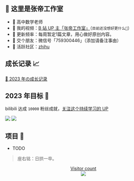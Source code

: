 ## 👋 这里是张帝工作室

- :apple: 高中数学老师
- :cookie: 我的视频：[B 站 UP 主「张帝工作室」](https://space.bilibili.com/11160758/)（`目前还没想好更什么🤔`）
- :strawberry: 更新频率：每周暂定1篇文章，用心做好原创内容。
- :tangerine: 交个朋友：微信号「759300446」（添加请备注事由）
- :watermelon: 活跃社区：[zhihu](https://www.zhihu.com/people/zhang-di-81-77)

## 成长记录 :chart_with_upwards_trend:

[:rocket: 2023 年の成长记录](https://github.com/users/zhangdistudio/projects/1)
## 2023 年目标 :dart:

bilibili 达成 `10000` 粉丝成就，[关注这个持续学习的 UP](https://space.bilibili.com/11160758/)

<a href="https://space.bilibili.com/11160758"><img src="https://img.shields.io/badge/dynamic/json?labelColor=FE7398&logo=bilibili&logoColor=white&label=bilibili%20fans&color=00aeec&query=%24.data.totalSubs&url=https%3A%2F%2Fapi.spencerwoo.com%2Fsubstats%2F%3Fsource%3Dbilibili%26queryKey%3D11160758" /></a> <a href="https://github.com/zhangdistudio"><img src="https://img.shields.io/github/stars/zhangdistudio?color=faf408&label=github%20stars&logo=github" /></a>
<!--
图标设计: https://shields.io/
-->

## 项目 :tada:

- TODO

> 座右铭：日拱一卒。

<a href="https://alili.tech"><p align="center"> Visitor count<br> <img src="https://profile-counter.glitch.me/zhangdistudio/count.svg" /></a>
<!--
- 🔭 I’m currently working on ...
- 🌱 I’m currently learning ...
- 👯 I’m looking to collaborate on ...
- 🤔 I’m looking for help with ...
- 💬 Ask me about ...
- 📫 How to reach me: ...
- 😄 Pronouns: ...
- ⚡ Fun fact: ...
-->
